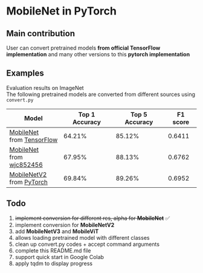 # MobileNet in PyTorch

## Main contribution

User can convert pretrained models **from official TensorFlow implementation** and many other versions to this **pytorch
implementation**

## Examples

Evaluation results on ImageNet   
The following pretrained models are converted from different sources using `convert.py`

| Model                                                                                                                                                                                                        | Top 1 Accuracy | Top 5 Accuracy | F1 score |
|--------------------------------------------------------------------------------------------------------------------------------------------------------------------------------------------------------------|----------------|----------------|----------|
| [MobileNet](https://drive.google.com/file/d/1gFH0c6YregiiFctTFBIjr_7ffHZIUfxp/view?usp=sharing) <br/>from [TensorFlow](https://www.tensorflow.org/api_docs/python/tf/keras/applications/mobilenet/MobileNet) | 64.21%         | 85.12%         | 0.6411   |
| [MobileNet](https://drive.google.com/file/d/1CSSJi0brQZ0Le89XtYvrXXfpaFLyusSg/view?usp=sharing) <br/>from [wjc852456](https://github.com/wjc852456/pytorch-mobilenet-v1.git)                                 | 67.95%         | 88.13%         | 0.6762   |
| [MobileNetV2](https://drive.google.com/file/d/1CSSJi0brQZ0Le89XtYvrXXfpaFLyusSg/view?usp=sharing) <br/>from [PyTorch](https://drive.google.com/file/d/1VExkcO5r7g3-jn4nu_Jhz5__pj4Zxqz8/view?usp=sharing)    | 69.84%         | 89.26%         | 0.6952   |

## Todo

1. ~~implement conversion for different res, alpha for **MobileNet**~~  :white_check_mark:
2. implement conversion for **MobileNetV2**
3. add **MobileNetV3** and **MobileViT**
4. allows loading pretrained model with different classes
5. clean up convert.py codes + accept command arguments
6. complete this README.md file
7. support quick start in Google Colab
8. apply tqdm to display progress
 